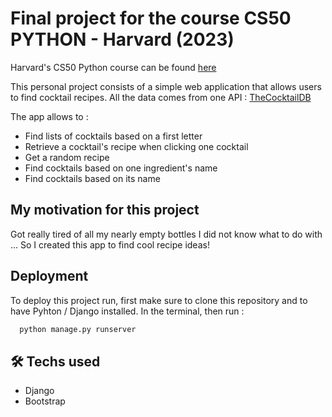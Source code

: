 # Final project for the course CS50 PYTHON - Harvard (2023)

Harvard's CS50 Python course can be found [here](https://cs50.harvard.edu/python/2022/)

This personal project consists of a simple web application that allows users to find cocktail recipes.
All the data comes from one API : [TheCocktailDB](https://www.thecocktaildb.com/)

The app allows to :

- Find lists of cocktails based on a first letter
- Retrieve a cocktail's recipe when clicking one cocktail
- Get a random recipe
- Find cocktails based on one ingredient's name
- Find cocktails based on its name

## My motivation for this project 

Got really tired of all my nearly empty bottles I did not know what to do with ... So I created this app to find cool recipe ideas!

## Deployment

To deploy this project run, first make sure to clone this repository and to have Pyhton / Django installed.
In the terminal, then run :

```bash
  python manage.py runserver
```

## 🛠 Techs used

- Django
- Bootstrap
